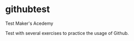 githubtest
==========

Test Maker's Acedemy


Test with several exercises to practice the usage of Github. 
